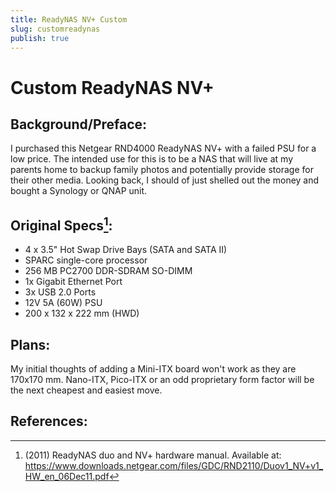 ```yaml
---
title: ReadyNAS NV+ Custom
slug: customreadynas
publish: true
---
```


# Custom ReadyNAS NV+


## Background/Preface:
I purchased this Netgear RND4000 ReadyNAS NV+ with a failed PSU for a low price.
The intended use for this is to be a NAS that will live at my parents home to backup family photos and potentially provide storage for their other media.
Looking back, I should of just shelled out the money and bought a Synology or QNAP unit.


## Original Specs[^1]:
- 4 x 3.5" Hot Swap Drive Bays (SATA and SATA II)
- SPARC single-core processor
- 256 MB  PC2700 DDR-SDRAM SO-DIMM
- 1x Gigabit Ethernet Port
- 3x USB 2.0 Ports
- 12V 5A (60W) PSU
- 200 x 132 x 222 mm (HWD) 




## Plans:
My initial thoughts of adding a Mini-ITX board won't work as they are 170x170 mm.
Nano-ITX, Pico-ITX or an odd proprietary form factor will be the next cheapest and easiest move. 





## References:
[^1]: (2011) ReadyNAS duo and NV+ hardware manual. Available at: https://www.downloads.netgear.com/files/GDC/RND2110/Duov1_NV+v1_HW_en_06Dec11.pdf


